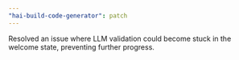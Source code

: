 ```yaml
---
"hai-build-code-generator": patch
---
```


Resolved an issue where LLM validation could become stuck in the welcome state, preventing further progress.
